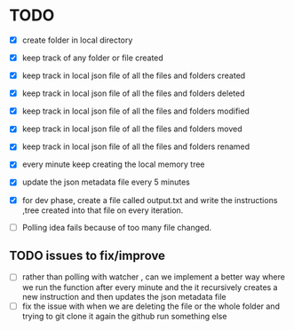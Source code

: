 # TODO

- [x] create folder in local directory
- [x] keep track of any folder or file created
- [x] keep track in local json file of all the files and folders created
- [x] keep track in local json file of all the files and folders deleted
- [x] keep track in local json file of all the files and folders modified
- [x] keep track in local json file of all the files and folders moved
- [x] keep track in local json file of all the files and folders renamed

- [x] every minute keep creating the local memory tree
- [x] update the json metadata file every 5 minutes
- [x] for dev phase, create a file called output.txt and write the instructions ,tree created into that file on every iteration.

-[ ] Polling idea fails because of too many file changed.

## TODO issues to fix/improve

- [ ] rather than polling with watcher , can we implement a better way where we
      run the function after every minute and the it recursively creates a new instruction and then updates the json metadata file
- [ ] fix the issue with when we are deleting the file or the whole folder and trying to git clone it again the github run something else
